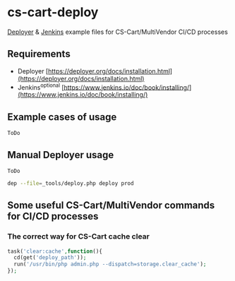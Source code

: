 # cs-cart-deploy

[Deployer](https://deployer.org/) & [Jenkins](https://www.jenkins.io/) example files for CS-Cart/MultiVendor CI/CD processes

## Requirements

- Deployer [https://deployer.org/docs/installation.html](https://deployer.org/docs/installation.html)
- Jenkins<sup>optional</sup> [https://www.jenkins.io/doc/book/installing/](https://www.jenkins.io/doc/book/installing/)

## Example cases of usage
`ToDo`

## Manual Deployer usage
`ToDo`

```sh
dep --file=_tools/deploy.php deploy prod
```

## Some useful CS-Cart/MultiVendor commands for CI/CD processes

### The correct way for CS-Cart cache clear 
```php
task('clear:cache',function(){
  cd(get('deploy_path'));
  run('/usr/bin/php admin.php --dispatch=storage.clear_cache');
});
```
